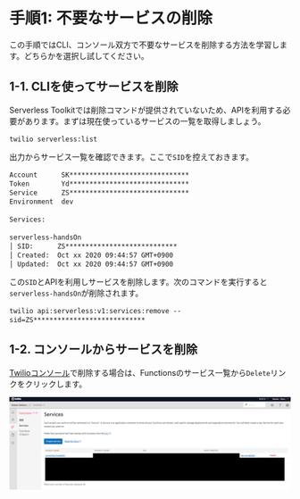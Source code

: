 # 手順1: 不要なサービスの削除

この手順ではCLI、コンソール双方で不要なサービスを削除する方法を学習します。どちらかを選択し試してください。

## 1-1. CLIを使ってサービスを削除

Serverless Toolkitでは削除コマンドが提供されていないため、APIを利用する必要があります。まずは現在使っているサービスの一覧を取得しましょう。

```
twilio serverless:list
```

出力からサービス一覧を確認できます。ここで`SID`を控えておきます。

```
Account      SK******************************
Token        Yd******************************
Service      ZS******************************
Environment  dev

Services:

serverless-handsOn
│ SID:      ZS****************************
│ Created:  Oct xx 2020 09:44:57 GMT+0900
│ Updated:  Oct xx 2020 09:44:57 GMT+0900
```

この`SID`とAPIを利用しサービスを削除します。次のコマンドを実行すると`serverless-handsOn`が削除されます。

```
twilio api:serverless:v1:services:remove --sid=ZS****************************
```

## 1-2. コンソールからサービスを削除

[Twilioコンソール](https://jp.twilio.com/console/functions/overview/services)で削除する場合は、Functionsのサービス一覧から`Delete`リンクをクリックします。

![サービス一覧](../assets/04-Console-Services.png)

